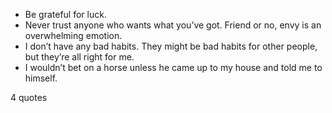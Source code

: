  - Be grateful for luck.
 - Never trust anyone who wants what you’ve got. Friend or no, envy is an overwhelming emotion.
 - I don’t have any bad habits. They might be bad habits for other people, but they’re all right for me.
 - I wouldn’t bet on a horse unless he came up to my house and told me to himself.

4 quotes